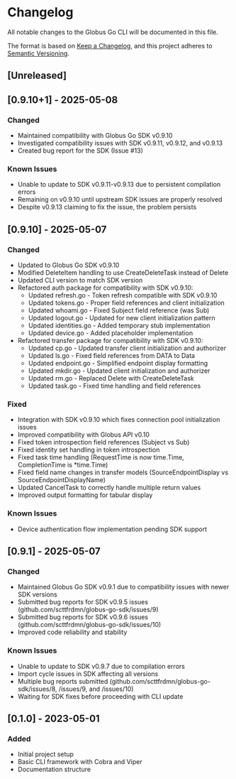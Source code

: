 # Changelog

All notable changes to the Globus Go CLI will be documented in this file.

The format is based on [Keep a Changelog](https://keepachangelog.com/en/1.0.0/),
and this project adheres to [Semantic Versioning](https://semver.org/spec/v2.0.0.html).

## [Unreleased]

## [0.9.10+1] - 2025-05-08

### Changed
- Maintained compatibility with Globus Go SDK v0.9.10
- Investigated compatibility issues with SDK v0.9.11, v0.9.12, and v0.9.13
- Created bug report for the SDK (Issue #13)

### Known Issues
- Unable to update to SDK v0.9.11-v0.9.13 due to persistent compilation errors
- Remaining on v0.9.10 until upstream SDK issues are properly resolved
- Despite v0.9.13 claiming to fix the issue, the problem persists

## [0.9.10] - 2025-05-07

### Changed
- Updated to Globus Go SDK v0.9.10
- Modified DeleteItem handling to use CreateDeleteTask instead of Delete
- Updated CLI version to match SDK version
- Refactored auth package for compatibility with SDK v0.9.10:
  - Updated refresh.go - Token refresh compatible with SDK v0.9.10
  - Updated tokens.go - Proper field references and client initialization
  - Updated whoami.go - Fixed Subject field reference (was Sub)
  - Updated logout.go - Updated for new client initialization pattern
  - Updated identities.go - Added temporary stub implementation
  - Updated device.go - Added placeholder implementation
- Refactored transfer package for compatibility with SDK v0.9.10:
  - Updated cp.go - Updated transfer client initialization and authorizer
  - Updated ls.go - Fixed field references from DATA to Data 
  - Updated endpoint.go - Simplified endpoint display formatting
  - Updated mkdir.go - Updated client initialization and authorizer
  - Updated rm.go - Replaced Delete with CreateDeleteTask
  - Updated task.go - Fixed time handling and field references

### Fixed
- Integration with SDK v0.9.10 which fixes connection pool initialization issues
- Improved compatibility with Globus API v0.10
- Fixed token introspection field references (Subject vs Sub)
- Fixed identity set handling in token introspection
- Fixed task time handling (RequestTime is now time.Time, CompletionTime is *time.Time)
- Fixed field name changes in transfer models (SourceEndpointDisplay vs SourceEndpointDisplayName)
- Updated CancelTask to correctly handle multiple return values
- Improved output formatting for tabular display

### Known Issues
- Device authentication flow implementation pending SDK support

## [0.9.1] - 2025-05-07

### Changed
- Maintained Globus Go SDK v0.9.1 due to compatibility issues with newer SDK versions
- Submitted bug reports for SDK v0.9.5 issues (github.com/scttfrdmn/globus-go-sdk/issues/9)
- Submitted bug reports for SDK v0.9.6 issues (github.com/scttfrdmn/globus-go-sdk/issues/10)
- Improved code reliability and stability

### Known Issues
- Unable to update to SDK v0.9.7 due to compilation errors
- Import cycle issues in SDK affecting all versions
- Multiple bug reports submitted (github.com/scttfrdmn/globus-go-sdk/issues/8, /issues/9, and /issues/10)
- Waiting for SDK fixes before proceeding with CLI update

## [0.1.0] - 2023-05-01

### Added
- Initial project setup
- Basic CLI framework with Cobra and Viper
- Documentation structure